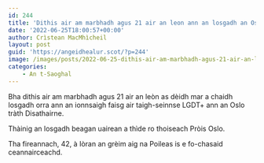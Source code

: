 ```yaml
---
id: 244
title: 'Dithis air am marbhadh agus 21 air an leon ann an losgadh an Oslo'
date: '2022-06-25T18:00:57+00:00'
author: Crìstean MacMhìcheil
layout: post
guid: 'https://angeidhealur.scot/?p=244'
image: /images/posts/2022-06-25-dithis-air-am-marbhadh-agus-21-air-an-leon-ann-an-losgadh-an-oslo.webp
categories:
    - An t-Saoghal
---
```


Bha dithis air am marbhadh agus 21 air an leòn as dèidh mar a chaidh losgadh orra ann an ionnsaigh faisg air taigh-seinnse LGDT+ ann an Oslo tràth Disathairne.

Thàinig an losgadh beagan uairean a thìde ro thoiseach Pròis Oslo.

Tha fireannach, 42, à Iòran an grèim aig na Poileas is e fo-chasaid ceannairceachd.
